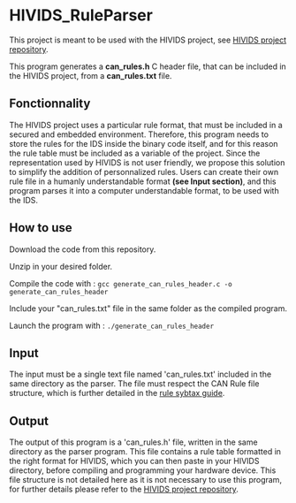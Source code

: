 # HIVIDS_RuleParser
This project is meant to be used with the HIVIDS project, see [HIVIDS project repository](https://github.com/BastienMtn/HIVIDS).

This program generates a **can_rules.h** C header file, that can be included in the HIVIDS project, from a **can_rules.txt** file.

## Fonctionnality
The HIVIDS project uses a particular rule format, that must be included in a secured and embedded environment. Therefore, this program needs to store the rules for the IDS inside the binary code itself, and for this reason the rule table must be included as a variable of the project.
Since the representation used by HIVIDS is not user friendly, we propose this solution to simplify the addition of personnalized rules. Users can create their own rule file in a humanly understandable format **(see Input section)**, and this program parses it into a computer understandable format, to be used with the IDS.

## How to use
Download the code from this repository.

Unzip in your desired folder.

Compile the code with :
```gcc generate_can_rules_header.c -o generate_can_rules_header```

Include your "can_rules.txt" file in the same folder as the compiled program.

Launch the program with : ```./generate_can_rules_header```

## Input
The input must be a single text file named 'can_rules.txt' included in the same directory as the parser.
The file must respect the CAN Rule file structure, which is further detailed in the [rule sybtax guide](IDSCAN_RulesSyntax.md).

## Output
The output of this program is a 'can_rules.h' file, written in the same directory as the parser program.
This file contains a rule table formatted in the right format for HIVIDS, which you can then paste in your HIVIDS directory, before compiling and programming your hardware device.
This file structure is not detailed here as it is not necessary to use this program, for further details please refer to the [HIVIDS project repository](https://github.com/BastienMtn/HIVIDS).
